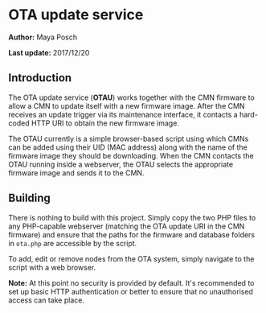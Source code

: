 # OTA update service

**Author:** Maya Posch

**Last update:** 2017/12/20

## Introduction

The OTA update service (**OTAU**) works together with the CMN firmware to allow a CMN to update itself with a new firmware image. After the CMN receives an update trigger via its maintenance interface, it contacts a hard-coded HTTP URI to obtain the new firmware image.

The OTAU currently is a simple browser-based script using which CMNs can be added using their UID (MAC address) along with the name of the firmware image they should be downloading. When the CMN contacts the OTAU running inside a webserver, the OTAU selects the appropriate firmware image and sends it to the CMN.

## Building

There is nothing to build with this project. Simply copy the two PHP files to any PHP-capable webserver (matching the OTA update URI in the CMN firmware) and ensure that the paths for the firmware and database folders in `ota.php` are accessible by the script.

To add, edit or remove nodes from the OTA system, simply navigate to the script with a web browser.

**Note:** At this point no security is provided by default. It's recommended to set up basic HTTP authentication or better to ensure that no unauthorised access can take place.